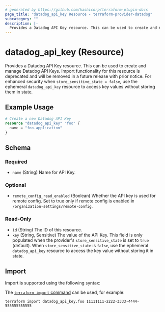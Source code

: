 ```yaml
---
# generated by https://github.com/hashicorp/terraform-plugin-docs
page_title: "datadog_api_key Resource - terraform-provider-datadog"
subcategory: ""
description: |-
  Provides a Datadog API Key resource. This can be used to create and manage Datadog API Keys. Import functionality for this resource is deprecated and will be removed in a future release with prior notice. For enhanced security when store_sensitive_state = false, use the ephemeral datadog_api_key resource to access key values without storing them in state.
---
```


# datadog_api_key (Resource)

Provides a Datadog API Key resource. This can be used to create and manage Datadog API Keys. Import functionality for this resource is deprecated and will be removed in a future release with prior notice. For enhanced security when `store_sensitive_state = false`, use the ephemeral `datadog_api_key` resource to access key values without storing them in state.

## Example Usage

```terraform
# Create a new Datadog API Key
resource "datadog_api_key" "foo" {
  name = "foo-application"
}
```

<!-- schema generated by tfplugindocs -->
## Schema

### Required

- `name` (String) Name for API Key.

### Optional

- `remote_config_read_enabled` (Boolean) Whether the API key is used for remote config. Set to true only if remote config is enabled in `/organization-settings/remote-config`.

### Read-Only

- `id` (String) The ID of this resource.
- `key` (String, Sensitive) The value of the API Key. This field is only populated when the provider's `store_sensitive_state` is set to `true` (default). When `store_sensitive_state` is `false`, use the ephemeral `datadog_api_key` resource to access the key value without storing it in state.

## Import

Import is supported using the following syntax:

The [`terraform import` command](https://developer.hashicorp.com/terraform/cli/commands/import) can be used, for example:

```shell
terraform import datadog_api_key.foo 11111111-2222-3333-4444-555555555555
```
